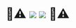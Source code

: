 <h1 align="center">
    🚧⚠️ 
    <img src="https://readme-typing-svg.herokuapp.com/?font=Righteous&size=35&color=FFA500&center=true&vCenter=true&width=500&height=70&duration=2500&lines=Workers+On+Break!;+Please+Be+Patient!" />
    <img src="https://readme-typing-svg.herokuapp.com/?font=Righteous&size=35&color=FFA500&center=true&vCenter=true&width=500&height=70&duration=1750&lines=Workers+On+Break!;+Please+Be+Patient!" />
    🚧⚠️
</h1>
